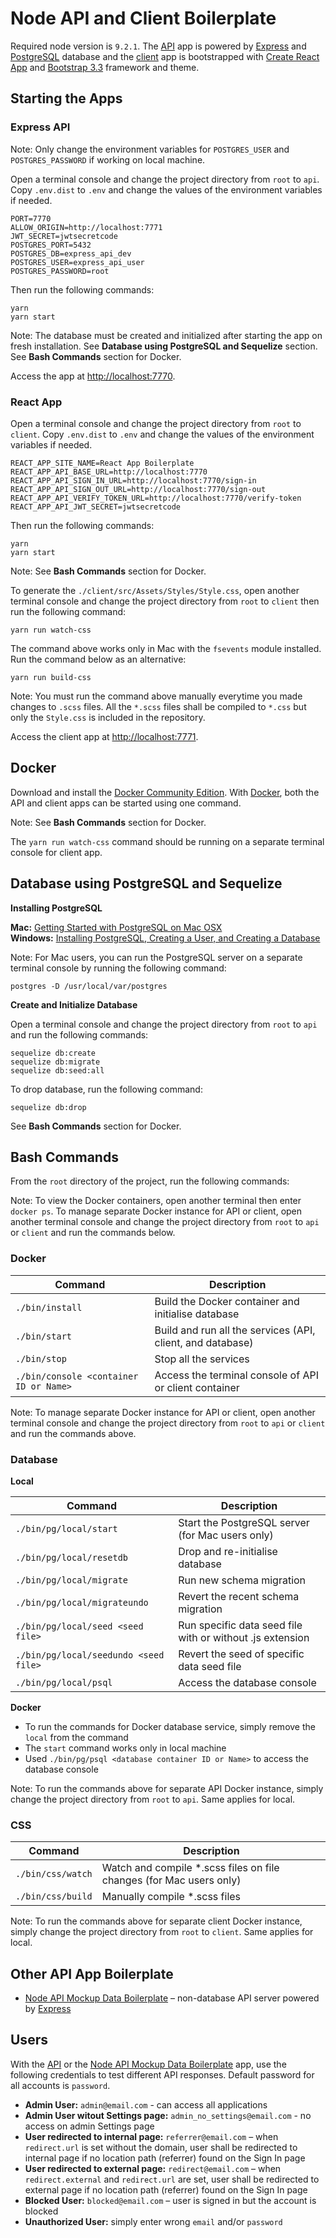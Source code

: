 # Node API and Client Boilerplate
Required node version is `9.2.1`. The [API](https://github.com/rickyhurtado/node-client-and-api-boilerplate/tree/master/api) app is powered by [Express](https://expressjs.com/) and [PostgreSQL](https://www.postgresql.org/) database and the [client](https://github.com/rickyhurtado/node-client-and-api-boilerplate/tree/master/client) app is bootstrapped with [Create React App](https://github.com/facebookincubator/create-react-app) and [Bootstrap 3.3](http://getbootstrap.com/docs/3.3/) framework and theme.

## Starting the Apps

### Express API

Note: Only change the environment variables for `POSTGRES_USER` and `POSTGRES_PASSWORD` if working on local machine.

Open a terminal console and change the project directory from `root` to `api`. Copy `.env.dist` to `.env` and change the values of the environment variables if needed.

```
PORT=7770
ALLOW_ORIGIN=http://localhost:7771
JWT_SECRET=jwtsecretcode
POSTGRES_PORT=5432
POSTGRES_DB=express_api_dev
POSTGRES_USER=express_api_user
POSTGRES_PASSWORD=root
```

Then run the following commands:

```
yarn
yarn start
```

Note: The database must be created and initialized after starting the app on fresh installation. See **Database using PostgreSQL and Sequelize** section. See **Bash Commands** section for Docker.

Access the app at <http://localhost:7770>.

### React App

Open a terminal console and change the project directory from `root` to `client`. Copy `.env.dist` to `.env` and change the values of the environment variables if needed.

```
REACT_APP_SITE_NAME=React App Boilerplate
REACT_APP_API_BASE_URL=http://localhost:7770
REACT_APP_API_SIGN_IN_URL=http://localhost:7770/sign-in
REACT_APP_API_SIGN_OUT_URL=http://localhost:7770/sign-out
REACT_APP_API_VERIFY_TOKEN_URL=http://localhost:7770/verify-token
REACT_APP_API_JWT_SECRET=jwtsecretcode
```

Then run the following commands:

```
yarn
yarn start
```

Note: See **Bash Commands** section for Docker.

To generate the `./client/src/Assets/Styles/Style.css`, open another terminal console and change the project directory from `root` to `client` then run the following command:

```
yarn run watch-css
```

The command above works only in Mac with the `fsevents` module installed. Run the command below as an alternative:

```
yarn run build-css
```

Note: You must run the command above manually everytime you made changes to `.scss` files.  All the `*.scss` files shall be compiled to `*.css` but only the `Style.css` is included in the repository.

Access the client app at <http://localhost:7771>.

## Docker

Download and install the [Docker Community Edition](https://www.docker.com/community-edition). With [Docker](https://www.docker.com/), both the API and client apps can be started using one command.

Note: See **Bash Commands** section for Docker.

The `yarn run watch-css` command should be running on a separate terminal console for client app.

## Database using PostgreSQL and Sequelize

**Installing PostgreSQL**

**Mac:** [Getting Started with PostgreSQL on Mac OSX](https://www.codementor.io/engineerapart/getting-started-with-postgresql-on-mac-osx-are8jcopb)
<br>
**Windows:** [Installing PostgreSQL, Creating a User, and Creating a Database](https://confluence.atlassian.com/display/CONF30/Database+Setup+for+PostgreSQL+on+Windows)

Note: For Mac users, you can run the PostgreSQL server on a separate terminal console by running the following command:

```
postgres -D /usr/local/var/postgres
```

**Create and Initialize Database**

Open a terminal console and change the project directory from `root` to `api` and run the following commands:

```
sequelize db:create
sequelize db:migrate
sequelize db:seed:all
```

To drop database, run the following command:

```
sequelize db:drop
```

See **Bash Commands** section for Docker.

## Bash Commands

From the `root` directory of the project, run the following commands:

Note: To view the Docker containers, open another terminal then enter `docker ps`. To manage separate Docker instance for API or client, open another terminal console and change the project directory from `root` to `api` or `client` and run the commands below.

### Docker

| Command                                | Description                                                |
|----------------------------------------|------------------------------------------------------------|
| `./bin/install`                        | Build the Docker container and initialise database         |
| `./bin/start`                          | Build and run all the services (API, client, and database) |
| `./bin/stop`                           | Stop all the services                                      |
| `./bin/console <container ID or Name>` | Access the terminal console of API or client container     |

Note: To manage separate Docker instance for API or client, open another terminal console and change the project directory from `root` to `api` or `client` and run the commands above.

### Database

**Local**

| Command                               | Description                                                |
|---------------------------------------|------------------------------------------------------------|
| `./bin/pg/local/start`                | Start the PostgreSQL server (for Mac users only)           |
| `./bin/pg/local/resetdb`              | Drop and re-initialise database                            |
| `./bin/pg/local/migrate`              | Run new schema migration                                   |
| `./bin/pg/local/migrateundo`          | Revert the recent schema migration                         |
| `./bin/pg/local/seed <seed file>`     | Run specific data seed file with or without .js extension  |
| `./bin/pg/local/seedundo <seed file>` | Revert the seed of specific data seed file                 |
| `./bin/pg/local/psql`                 | Access the database console                                |

**Docker**

- To run the commands for Docker database service, simply remove the `local` from the command
- The `start` command works only in local machine
- Used `./bin/pg/psql <database container ID or Name>` to access the database console

Note: To run the commands above for separate API Docker instance, simply change the project directory from `root` to `api`. Same applies for local.

### CSS

| Command           | Description                                                         |
|-------------------|---------------------------------------------------------------------|
| `./bin/css/watch` | Watch and compile *.scss files on file changes (for Mac users only) |
| `./bin/css/build` | Manually compile *.scss files                                       |

Note: To run the commands above for separate client Docker instance, simply change the project directory from `root` to `client`. Same applies for local.

## Other API App Boilerplate

- [Node API Mockup Data Boilerplate](https://github.com/rickyhurtado/node-api-mockup-data-boilerplate) – non-database API server powered by [Express](https://expressjs.com/)

## Users

With the [API](https://github.com/rickyhurtado/node-client-and-api-boilerplate/tree/master/api) or the [Node API Mockup Data Boilerplate](https://github.com/rickyhurtado/node-api-mockup-data-boilerplate/tree/master) app, use the following credentials to test different API responses. Default password for all accounts is `password`.

- **Admin User:** `admin@email.com` - can access all applications
- **Admin User witout Settings page:** `admin_no_settings@email.com` - no access on admin Settings page
- **User redirected to internal page:** `referrer@email.com` – when `redirect.url` is set without the domain, user shall be redirected to internal page if no location path (referrer) found on the Sign In page
- **User redirected to external page:** `redirect@email.com` – when `redirect.external` and `redirect.url` are set, user shall be redirected to external page if no location path (referrer) found on the Sign In page
- **Blocked User:** `blocked@email.com` – user is signed in but the account is blocked
- **Unauthorized User:** simply enter wrong `email` and/or `password`
